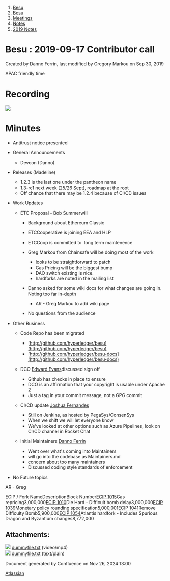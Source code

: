 1. [Besu](index.html)
2. [Besu](Besu_22151173.html)
3. [Meetings](Meetings_22153838.html)
4. [Notes](Notes_22153888.html)
5. [2019 Notes](2019-Notes_22153854.html)

# Besu : 2019-09-17 Contributor call

Created by Danno Ferrin, last modified by Gregory Markou on Sep 30, 2019

APAC friendly time

# Recording

![](plugins/servlet/confluence/placeholder/unknown-attachment)

# Minutes

- Antitrust notice presented
- General Announcements
  
  - Devcon (Danno)
- Releases (Madeline)
  
  - 1.2.3 is the last one under the pantheon name
  - 1.3-rc1 next week (25/26 Sept), roadmap at the root
  - Off chance that there may be 1.2.4 because of CI/CD issues
- Work Updates
  
  - ETC Proposal - Bob Summerwill
    
    - Background about Ethereum Classic
    - ETCCooperative is joining EEA and HLP
    - ETCCoop is committed to  long term maintenence
    - Greg Markou from Chainsafe will be doing most of the work
      
      - looks to be straightforward to patch
      - Gas Pricing will be the biggest bump
      - DAO switch existing is nice.
      - hardforks are noted in the mailing list
    - Danno asked for some wiki docs for what changes are going in.  Noting too far in-depth
      
      - AR - Greg Markou to add wiki page
    - No questions from the audience
- Other Business
  
  - Code Repo has been migrated
    
    - [http://github.com/hyperledger/besu](http://github.com/hyperledger/besu)
    - [http://github.com/hyperledger/besu-docs](http://github.com/hyperledger/besu-docs)
  - DCO [Edward Evans](https://lf-hyperledger.atlassian.net/wiki/people/557058:c2435e85-0c12-4b82-a823-78b1de8b4969?ref=confluence)discussed sign off
    
    - Github has checks in place to ensure
    - DCO is an affirmation that your copyright is usable under Apache 2
    - Just a tag in your commit message, not a GPG commit
  - CI/CD update [Joshua Fernandes](https://lf-hyperledger.atlassian.net/wiki/people/5cf5aa4b757e4b0f2636cd4c?ref=confluence)
    
    - Still on Jenkins, as hosted by PegaSys/ConsenSys
    - When we shift we will let everyone know
    - We've looked at other options such as Azure Pipelines, look on CI/CD channel in Rocket Chat
  - Initial Maintainers [Danno Ferrin](https://lf-hyperledger.atlassian.net/wiki/people/5b7f2d80c4e4892a5b789551?ref=confluence)
    
    - Went over what's coming into Maintainers
    - will go into the codebase as Maintainers.md
    - concern about too many maintainers
    - Discussed coding style standards of enforcement
- No Future topics

AR - Greg

ECIP / Fork NameDescriptionBlock Number[ECIP 1015](https://ecips.ethereumclassic.org/ECIPs/ecip-1015)Gas repricing3,000,000[ECIP 1010](https://ecips.ethereumclassic.org/ECIPs/ecip-1010)Die Hard - Difficult bomb delay3,000,000[ECIP 1039](https://ecips.ethereumclassic.org/ECIPs/ecip-1039)Monetary policy rounding specification5,000,001[ECIP 1041](https://ecips.ethereumclassic.org/ECIPs/ecip-1041)Remove Difficulty Bomb5,900,000[ECIP 1054](https://ecips.ethereumclassic.org/ECIPs/ecip-1054)Atlantis hardfork - Includes Spurious Dragon and Byzantium changes8,772,000

## Attachments:

![](images/icons/bullet_blue.gif) [dummyfile.txt](attachments/22153890/22156968.txt) (video/mp4)  
![](images/icons/bullet_blue.gif) [dummyfile.txt](attachments/22153890/22153903.txt) (text/plain)

Document generated by Confluence on Nov 26, 2024 13:00

[Atlassian](http://www.atlassian.com/)
